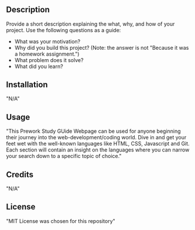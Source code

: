 # <Prework Study Guide Webpage>

## Description

Provide a short description explaining the what, why, and how of your project. Use the following questions as a guide:

- What was your motivation?
- Why did you build this project? (Note: the answer is not "Because it was a homework assignment.")
- What problem does it solve?
- What did you learn?

## Installation

"N/A"

## Usage

"This Prework Study GUide Webpage can be used for anyone beginning their journey into the web-development/coding world. Dive in and get your feet wet with the well-known languages like HTML, CSS, Javascript and Git. Each section will contain an insight on the languages where you can narrow your search down to a specific topic of choice."

## Credits

"N/A"

## License

"MIT License was chosen for this repository"